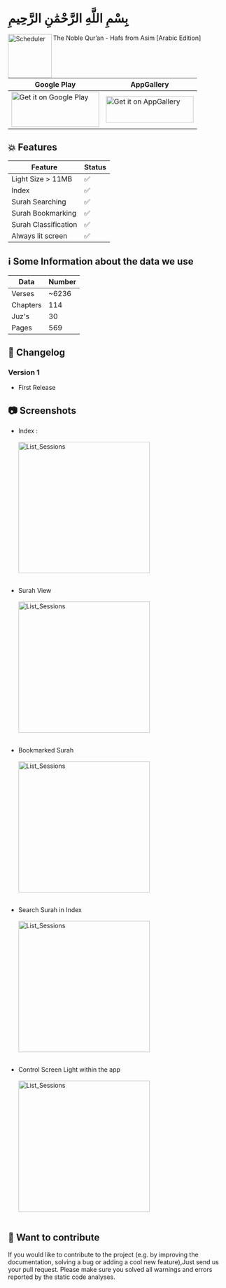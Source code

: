# بِسْمِ اللَّهِ الرَّحْمَٰنِ الرَّحِيمِ
<img  align="left" alt="Scheduler" src="https://github.com/HoussemTN/Al-quran-Al-karim/blob/master/assets/images/logo.png?raw=true" heigth="100px" width="100px"/>
The Noble Qur’an - Hafs from Asim [Arabic Edition] 
<br>

| Google Play| AppGallery |
|-------------|--------------|
|<a href='https://play.google.com/store/apps/details?id=com.brains404.quran&pcampaignid=MKT-Other-global-all-co-prtnr-py-PartBadge-Mar2515-1'><img  align="center" width='200' height='80' alt='Get it on Google Play' src='https://play.google.com/intl/en_us/badges/images/generic/en_badge_web_generic.png'></a>|<a href='https://appgallery.cloud.huawei.com/ag/n/app/C102976727?channelId=devBrains404&id=2f8caa62b4764da78ffafbefca317791&s=CBDD0BFD682FF4FD48766940BC29209053BEADC1C7C3A0FBBFB33C98E6A02F3E&detailType=0&v='><img   width='200' height='60' alt='Get it on AppGallery' src='https://raw.githubusercontent.com/HoussemTN/badges/master/English/RGB/PNG/Badge-Black.png'></a>|
  
## :boom: Features

| Feature |Status|
|-------------|--------------|
| Light Size > 11MB |:white_check_mark:|
|  Index |:white_check_mark:|
|  Surah Searching |:white_check_mark:|
|  Surah Bookmarking |:white_check_mark:|
|  Surah Classification |:white_check_mark:|
|  Always lit screen |:white_check_mark:|

## :information_source: Some Information about the data we use
|Data |Number|
|-------------|-------------|
|Verses |~6236|
|Chapters |114|
|Juz's |30|
|Pages|569|

##  :bookmark_tabs: Changelog
### Version 1
 * First Release
 
## :camera: Screenshots

* Index  : <br/> <br/>
  <img  alt="List_Sessions" src="https://github.com/HoussemTN/Al-quran-Al-karim/blob/master/screenshots/index.jpeg?raw=true"          heigth="250px" width="300px"/>
    <br/>    <br/>
    
* Surah View  <br/> <br/>
  <img  alt="List_Sessions" src="https://github.com/HoussemTN/Al-quran-Al-karim/blob/master/screenshots/surahView.jpeg?raw=true"          heigth="250px" width="300px"/>
    <br/>    <br/>
    
* Bookmarked Surah <br/> <br/>
  <img  alt="List_Sessions" src="https://github.com/HoussemTN/Al-quran-Al-karim/blob/master/screenshots/bookmark.jpeg?raw=true"          heigth="250px" width="300px"/>
    <br/>    <br/>
    
    
* Search Surah in Index <br/> <br/>
  <img  alt="List_Sessions" src="https://github.com/HoussemTN/Al-quran-Al-karim/blob/master/screenshots/searchSurah.jpeg?raw=true"          heigth="250px" width="300px"/>
    <br/>    <br/>
    
* Control Screen Light within the app <br/> <br/>
  <img  alt="List_Sessions" src="https://github.com/HoussemTN/Al-quran-Al-karim/blob/master/screenshots/controlLight.jpeg?raw=true"          heigth="250px" width="300px"/>
    <br/>    <br/>
    
   
 ## :gift_heart: Want to contribute
If you would like to contribute to the project (e.g. by improving the documentation, solving a bug or adding a cool new feature),Just send us your pull request. Please make sure you solved all warnings and errors reported by the static code analyses.


